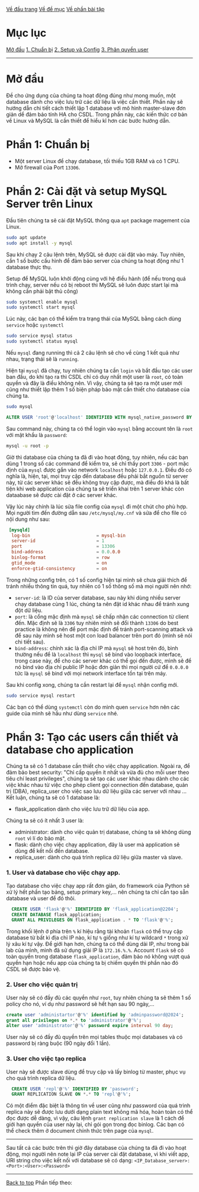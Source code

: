 [Về đầu trang](../../README.md)
[Về đề mục](./đề-mục.md)
[Về phần bài tập](./bài-tập.md)

# Mục lục
[Mở đầu](#mở-đầu)
[1. Chuẩn bị](#phần-1-chuẩn-bị)
[2. Setup và Config](#phần-2-cài-đặt-và-setup-mysql-server-trên-linux)
[3. Phân quyền user](#3-user-cho-việc-tạo-replica)




---
# Mở đầu
  Đề cho ứng dụng của chúng ta hoạt động đúng như mong muốn, một database dành cho việc lưu trữ các dữ liệu là việc cần thiết. Phần này sẽ hướng dẫn chi tiết cách thiết lập 1 database với mô hình master-slave đơn giản dể đảm bảo tính HA cho CSDL.
  Trong phần này, các kiến thức cơ bản về Linux và MySQL là cần thiết để hiểu kĩ hơn các bước hướng dẫn.

# Phần 1: Chuẩn bị
  - Một server Linux để chạy database, tối thiếu 1GB RAM và có 1 CPU.
  - Mở firewall của Port ``13306``.

# Phần 2: Cài đặt và setup MySQL Server trên Linux
  Đầu tiên chúng ta sẽ cài đặt MySQL thông qua ``apt`` package magement của Linux.
  ```sh
  sudo apt update
  sudo apt install -y mysql
  ```
  Sau khi chạy 2 câu lệnh trên, MySQL sẽ được cài đặt vào máy. Tuy nhiên, cần 1 số bước cấu hình để đảm bảo server của chúng ta hoạt động như 1 database thực thụ.

  Setup để MySQL luôn khởi động cùng với hệ điều hành (để nếu trong quá trình chạy, server nếu có bị reboot thì MySQL sẽ luôn được start lại mà không cần phải bật thủ công)
  ```sh
  sudo systemctl enable mysql
  sudo systemctl start mysql
  ```
  Lúc này, các bạn có thể kiểm tra trạng thái của MySQL bằng cách dùng ``service`` hoặc ``systemctl``
  ```sh
  sudo service mysql status
  sudo systemctl status mysql
  ```
  Nếu ``mysql`` đang running thì cả 2 câu lệnh sẽ cho về cùng 1 kết quả như nhau, trạng thái sẽ là ``running``.

  Hiện tại ``mysql`` đã chạy, tuy nhiên chúng ta cần ``login`` và bắt đầu tạo các user ban đầu, do khi tạo ra thì CSDL chỉ có duy nhất một user là ``root``, có toàn quyền và đây là điều không nên. Vì vậy, chúng ta sẽ tạo ra một user mới cũng như thiết lập thêm 1 số biện pháp bảo mật cần thiết cho database của chúng ta.

  ```sh
  sudo mysql
  ```

  ```sql
  ALTER USER 'root'@'localhost' IDENTIFIED WITH mysql_native_password BY 'password';
  ```

  Sau command này, chúng ta có thể login vào ``mysql`` bằng account tên là ``root`` với mật khẩu là ``password``:
  ```sh
  mysql -u root -p
  ```

  Giờ thì database của chúng ta đã đi vào hoạt động, tuy nhiên, nếu các bạn dùng 1 trong số các command để kiểm tra, sẽ chỉ thấy port ``3306`` - port mặc định của ``mysql`` được gắn vào network ``localhost`` hoặc ``127.0.0.1``. Điều đó có nghĩa là, hiện, tại, mọi truy cập đến database đều phải bắt nguồn từ server này, từ các server khác sẽ đều không truy cập được, mà điều đó khá là bất tiện khi web application của chúng ta sẽ triển khai trên 1 server khác còn dataabase sẽ được cài đặt ở các server khác.

  Vậy lúc này chính là lúc sửa file config của ``mysql`` đi một chút cho phù hợp.
  Mọi người tìm đến đường dẫn sau ``/etc/mysql/my.cnf`` và sửa để cho file có nội dung như sau:
  ```cnf
   [mysqld]
    log-bin                         = mysql-bin
    server-id                       = 1
    port                            = 13306
    bind-address                    = 0.0.0.0
    binlog-format                   = row
    gtid_mode                       = on
    enforce-gtid-consistency        = on
  ```

  Trong những config trên, có 1 số config hiện tại mình sẽ chưa giải thích để tránh nhiều thông tin quá, tuy nhiên có 1 số thông số mà mọi người nên nhớ:
  - ``server-id``: là ID của server database, sau này khi dùng nhiều server chạy database cùng 1 lúc, chúng ta nên đặt id khác nhau để tránh xung đột dữ liệu.
  - ``port``: là cổng mặc định mà ``mysql`` sẽ chấp nhận các connection từ client đến. Mặc định sẽ là ``3306`` tuy nhiên mình sẽ đổi thành ``13306`` do best practice là không nên để port mặc định để tránh port-scanning attack và để sau này mình sẽ host một con load balancer trên port đó (mình sẽ nói chi tiết sau).
  - ``bind-address``: chính xác là địa chỉ IP mà ``mysql`` sẽ host trên đó, bình thường nếu để là ``localhost`` thì ``mysql`` sẽ bind vào loopback interface, trong case này, để cho các server khác có thể gọi đến được, mình sẽ để nó bind vào địa chỉ public IP hoặc đơn giản thì mọi người cứ để ``0.0.0.0`` tức là ``mysql`` sẽ bind với mọi network interface tồn tại trên máy.
  
  Sau khi config xong, chúng ta cần restart lại để ``mysql`` nhận config mới.
  ```sh
  sudo service mysql restart
  ```
  Các bạn có thể dùng ``systemctl`` còn do mình quen ``service`` hơn nên các guide của mình sẽ hầu như dùng ``service`` nhé.

# Phần 3: Tạo các users cần thiết và database cho application
  Chúng ta sẽ có 1 database cần thiết cho việc chạy application.
  Ngoài ra, để đảm bảo best security: "Chỉ cấp quyền ít nhất và vừa đủ cho mỗi user theo tiêu chí least privileges", chúng ta sẽ tạo các user khác nhau dành cho các việc khác nhau từ việc cho phép client gọi connection đến database, quản trị (DBA), replica_user cho việc sao lưu dữ liệu giữa các server với nhau ...
  Kết luận, chúng ta sẽ có 1 database là:
  - flask_application dành cho việc lưu trữ dữ liệu của app.
  
  Chúng ta sẽ có ít nhất 3 user là:
  - administrator: dành cho việc quản trị database, chúng ta sẽ không dùng ``root`` vì lí do bảo mật.
  - flask: dành cho việc chạy application, đây là user mà application sẽ dùng để kết nối đến database.
  - replica_user: dành cho quá trình replica dữ liệu giữa master và slave.
  
  ### 1. User và database cho việc chạy app.

  Tạo database cho việc chạy app rất đơn giản, do framework của Python sẽ xử lý hết phần tạo bảng, setup primary key,... nên chúng ta chỉ cần tạo sẵn database và user để đó thôi.

  ```sql
    CREATE USER 'flask'@'%' IDENTIFIED BY 'flask_application@2204';
	CREATE DATABASE flask_application;
	GRANT ALL PRIVILEGES ON flask_application . * TO 'flask'@'%';
  ```

  Trong khối lệnh ở phía trên ``%`` kí hiệu rằng tài khoản ``flask`` có thể truy cập database từ bất kì địa chỉ IP nào, kí tự ``%`` giống như kí tự wildcard ``*`` trong xử lý xâu kí tự vậy. Để giới hạn hơn, chúng ta có thể dùng dải IP, như trong bài lab của mình, mình đã sử dụng giải IP là ``172.16.%.%``.
  Account ``flask`` sẽ có toàn quyền trong database ``flask_application``, đảm bảo nó không vượt quá quyền hạn hoặc nếu app của chúng ta bị chiếm quyền thì phần nào đó CSDL sẽ được bảo vệ.

  ### 2. User cho việc quản trị

  User này sẽ có đầy đủ các quyền như ``root``, tuy nhiên chúng ta sẽ thêm 1 số policy cho nó, ví dụ như password sẽ hết hạn sau 90 ngày,...

  ```sql
  create user 'administartor'@'%' identified by 'adminpassword@2024';
  grant all privileges on *.* to 'administrator'@'%';
  alter user 'administrator'@'%' password expire interval 90 day;
  ```

  User này sẽ có đầy đủ quyền trên mọi tables thuộc mọi databases và có password bị ràng buộc (90 ngày đổi 1 lần).

  ### 3. User cho việc tạo replica

  User này sẽ được slave dùng để truy cập và lấy binlog từ master, phục vụ cho quá trình replica dữ liệu.

  ```sql
    CREATE USER 'repl'@'%' IDENTIFIED BY 'password';
    GRANT REPLICATION SLAVE ON *.* TO 'repl'@'%';
  ```

  Có một điểm đặc biệt là thông tin về user cũng như password của quá trình replica này sẽ được lưu dưới dạng plain text không mã hóa, hoàn toàn có thể đọc được dễ dàng, vì vậy, câu lệnh ``grant replication slave`` là 1 cách để giới hạn quyền của user này lại, chỉ gói gọn trong đọc binlog. Các bạn có thể check thêm ở document chính thức trên page của ``mysql``.

  ---
  Sau tất cả các bước trên thì giờ đây database của chúng ta đã đi vào hoạt động, mọi người nên note lại IP của server cài đặt database, vì khi viết app, URI string cho việc kết nối với database sẽ có dạng: ``<IP_Database_server>:<Port>:<User>:<Password>``

  ---

  [Back to top](#mở-đầu)
  Phần tiếp theo: 